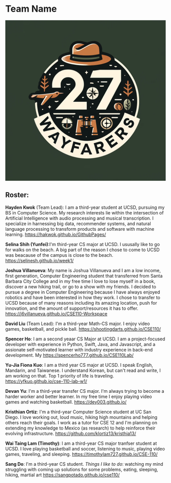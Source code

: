 # Team Name

![Logo](/admin/branding/logo.png)

## Roster:

**Hayden Kwok** (Team Lead): I am a third-year student at UCSD, pursuing my BS in Computer Science. My research interests lie within the intersection of Artificial Intelligence with audio processing and musical transcription. I specialize in harnessing big data, recommender systems, and natural language processing to transform products and software with machine learning.
https://hakwok.github.io/GithubPages/<br>

**Selina Shih (Yunfei)**:I'm third-year CS major at UCSD. I ususally like to go for walks on the beach. A big part of the reason I chose to come to UCSD was beacause of the campus is close to the beach. 
 https://selinesh.github.io/week1/<br>
 
**Joshua Villanueva**: My name is Joshua Villanueva and I am a low income, first generation, Computer Engineering student that transferred from Santa Barbara City College and in my free time I love to lose myself in a book, discover a new hiking trail, or go to a show with my friends. I decided to pursue a degree in Computer Engineering because I have always enjoyed robotics and have been interested in how they work. I chose to transfer to UCSD because of many reasons including its amazing location, push for innovation, and the amount of support/resources it has to offer.
https://j6villanueva.github.io/CSE110-Workspace<br>

**David Liu** (Team Lead): I'm a third-year Math-CS major. I enjoy video games, basketball, and pickle ball. https://shootingdarts.github.io/CSE110/<br>

**Spencer Ho**: I am a second yeaar CS Major at UCSD. I am a project-focused developer with experience in Python, Swift, Java, and Javascript, and a assionate self-motivated learner with industry experience in back-end development. My https://spencerho777.github.io/CSE110Lab/<br>

**Yu-Jia Fiona Kuo**: I am a third year CS major at UCSD. I speak English, Mandarin, and Taiwanese. I understand Korean, but can't read and write, I am working on that. Top 1 priority of life is traveling. https://yfkuo.github.io/cse-110-lab-w1/<br>

**Devan Yu**: I'm a third-year transfer CS major. I'm always trying to become a harder worker and better learner. In my free time I enjoy playing video games and watching basketball. https://dey003.github.io/ <br>

**Kristhian Ortiz**: I'm a third-year Computer Science student at UC San Diego. I love working out, loud music, hiking high mountains and helping others reach their goals. I work as a tutor for CSE 12 and I'm planning on extending my knowledge to Mexico (as research) to help reinforce their evolving infrastructure.
https://github.com/klortiz13/kristhia13/<br>

**Wai Taing Lam (Timothy)**: I am a third-year CS major tranfser student at UCSD. I love playing basketball and soccer, listening to music, playing video games, traveling, and sleeping. 
https://timothylam727.github.io/CSE-110/<br>

**Sang Do**: I'm a third-year CS student. _Things I like to do_: watching my mind struggling with coming up solutions for some problems, eating, sleeping, hiking, martial art https://sangpotado.github.io/cse110/<br>
